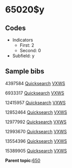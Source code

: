# 65020$y

## Codes

-   Indicators
    -   First: 2
    -   Second: 0
-   Subfield: y

## Sample bibs

4397584 [Quicksearch](https://search.library.yale.edu/catalog/4397584) [VXWS](http://prodorbis.library.yale.edu:7014/vxws/GetHoldingsService?bibId=4397584)

6933317 [Quicksearch](https://search.library.yale.edu/catalog/6933317) [VXWS](http://prodorbis.library.yale.edu:7014/vxws/GetHoldingsService?bibId=6933317)

12415957 [Quicksearch](https://search.library.yale.edu/catalog/12415957) [VXWS](http://prodorbis.library.yale.edu:7014/vxws/GetHoldingsService?bibId=12415957)

12852464 [Quicksearch](https://search.library.yale.edu/catalog/12852464) [VXWS](http://prodorbis.library.yale.edu:7014/vxws/GetHoldingsService?bibId=12852464)

12977992 [Quicksearch](https://search.library.yale.edu/catalog/12977992) [VXWS](http://prodorbis.library.yale.edu:7014/vxws/GetHoldingsService?bibId=12977992)

12993670 [Quicksearch](https://search.library.yale.edu/catalog/12993670) [VXWS](http://prodorbis.library.yale.edu:7014/vxws/GetHoldingsService?bibId=12993670)

13554396 [Quicksearch](https://search.library.yale.edu/catalog/13554396) [VXWS](http://prodorbis.library.yale.edu:7014/vxws/GetHoldingsService?bibId=13554396)

15389905 [Quicksearch](https://search.library.yale.edu/catalog/15389905) [VXWS](http://prodorbis.library.yale.edu:7014/vxws/GetHoldingsService?bibId=15389905)

**Parent topic:**[650](../../tags/650/650.md)

